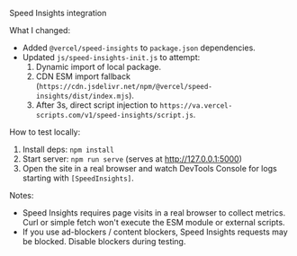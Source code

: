 Speed Insights integration

What I changed:
- Added `@vercel/speed-insights` to `package.json` dependencies.
- Updated `js/speed-insights-init.js` to attempt:
  1. Dynamic import of local package.
  2. CDN ESM import fallback (`https://cdn.jsdelivr.net/npm/@vercel/speed-insights/dist/index.mjs`).
  3. After 3s, direct script injection to `https://va.vercel-scripts.com/v1/speed-insights/script.js`.

How to test locally:
1. Install deps: `npm install`
2. Start server: `npm run serve` (serves at http://127.0.0.1:5000)
3. Open the site in a real browser and watch DevTools Console for logs starting with `[SpeedInsights]`.

Notes:
- Speed Insights requires page visits in a real browser to collect metrics. Curl or simple fetch won't execute the ESM module or external scripts.
- If you use ad-blockers / content blockers, Speed Insights requests may be blocked. Disable blockers during testing.
